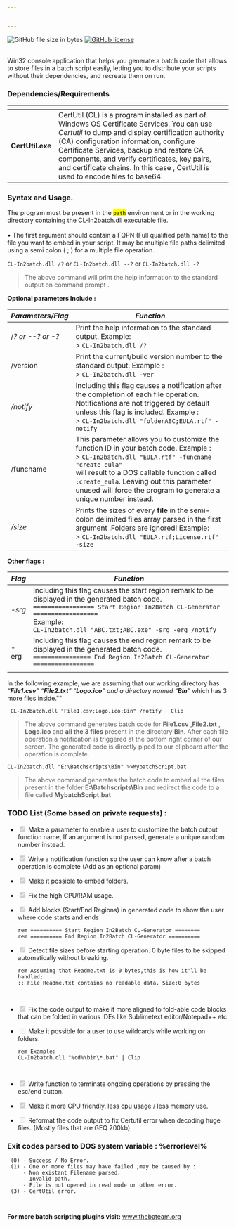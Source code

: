 ```yaml
---


---
```


<p><img src="https://img.shields.io/github/size/Kabue-Murage/In2batch-Commandline-Version-/CL-In2batch.dll?color=Orange&amp;label=File%20size&amp;style=plastic%20size" alt="GitHub file size in bytes"> <a href="https://github.com/Kabue-Murage/In2batch-Commandline-Version-/blob/master/LICENSE"><img src="https://img.shields.io/github/license/Kabue-Murage/In2batch-Commandline-Version-?style=plastic%20size" alt="GitHub license"></a><br>
<br></p>
<p>Win32 console application that helps you generate a batch code that allows to store files in a batch script easily, letting you to distribute your scripts without their dependencies, and recreate them on run.</p>
<h3 id="dependenciesrequirements">Dependencies/Requirements</h3>

<table>
<thead>
<tr>
<th></th>
<th></th>
</tr>
</thead>
<tbody>
<tr>
<td><strong>CertUtil.exe</strong></td>
<td>CertUtil (CL) is a program installed as part of Windows OS Certificate Services. You can use <em>Certutil</em> to dump and display certification authority (CA) configuration information, configure Certificate Services, backup and restore CA components, and verify certificates, key pairs, and certificate chains. In this case , CertUtil is used to encode files to base64.</td>
</tr>
</tbody>
</table><h3 id="syntax-and-usage.">Syntax and Usage.</h3>
<p>The program must be present in the <mark><code>path</code></mark> environment  or in the working directory containing the CL-In2batch.dll executable file.  <br><br>
• The first argument should contain a FQPN (Full qualified path name) to the file you want to embed in your script. It may be multiple file paths delimited using a semi colon ( ; ) for  a multiple file operation.</p>
<p><code>CL-In2batch.dll /?</code> or <code>CL-In2batch.dll --?</code> or <code>CL-In2batch.dll -?</code></p>
<blockquote>
<p>The  above command will print the help information to the standard output  on command prompt .</p>
</blockquote>
<p><strong>Optional parameters Include :</strong></p>

<table>
<thead>
<tr>
<th><em>Parameters/Flag</em></th>
<th><em>Function</em></th>
</tr>
</thead>
<tbody>
<tr>
<td>/<em>? or --? or -?</em></td>
<td>Print the help information to the standard output. Example: <br> &gt; <code>CL-In2batch.dll /?</code></td>
</tr>
<tr>
<td>/version</td>
<td>Print the current/build version number to the standard output. Example : <br> &gt; <code>CL-In2batch.dll -ver</code></td>
</tr>
<tr>
<td><em>/notify</em></td>
<td>Including this flag causes a notification after the completion of each file operation. Notifications are not triggered by default unless this flag is included. Example :<br> &gt; <code>CL-In2batch.dll "folderABC;EULA.rtf" -notify</code></td>
</tr>
<tr>
<td>/funcname</td>
<td>This parameter allows you to customize the function ID in your batch code. Example :<br> &gt; <code>CL-In2batch.dll "EULA.rtf" -funcname "create eula"</code> <br> will result to a DOS callable function called <code>:create_eula</code>. Leaving out this parameter unused will force the program to generate a unique number instead.</td>
</tr>
<tr>
<td><em>/size</em></td>
<td>Prints the sizes of every <strong>file</strong> in the semi-colon delimited  files array parsed in the first argument .Folders are ignored! Example: <br> &gt; <code>CL-In2batch.dll "EULA.rtf;License.rtf" -size</code></td>
</tr>
</tbody>
</table><p><strong>Other flags :</strong></p>

<table>
<thead>
<tr>
<th><em>Flag</em></th>
<th><em>Function</em></th>
</tr>
</thead>
<tbody>
<tr>
<td><em>-srg</em></td>
<td>Including this flag causes the start region remark to be displayed in the generated batch code. <br> <code>================= Start Region In2Batch CL-Generator ==================</code> <br> Example: <br> <code>CL-In2batch.dll "ABC.txt;ABC.exe" -srg -erg /notify</code></td>
</tr>
<tr>
<td>-erg</td>
<td>Including this flag causes the end region remark to be displayed in the generated batch code. <br> <code>================ End Region In2Batch CL-Generator =================</code></td>
</tr>
<tr>
<td></td>
<td></td>
</tr>
</tbody>
</table><p>In the following example,  we are assuming that our working directory has  <em>“<strong>File1.csv</strong>” “<strong>File2.txt</strong>” “<strong>Logo.ico</strong>” <em>and a directory  named</em>  “<strong>Bin</strong>”</em> which has 3 more files inside.""</p>
<pre><code> CL-In2batch.dll "File1.csv;Logo.ico;Bin" /notify | Clip
</code></pre>
<blockquote>
<p>The above command generates batch code for <strong>File1.csv</strong> ,<strong>File2.txt</strong> , <strong>Logo.ico</strong> and <strong>all the 3 files</strong> present in the directory <strong>Bin</strong>. After each file operation a notification is triggered at the bottom right corner of our screen. The generated code is directly piped to our clipboard after the operation is complete.</p>
</blockquote>
<pre><code>CL-In2batch.dll "E:\Batchscripts\Bin" &gt;&gt;MybatchScript.bat
</code></pre>
<blockquote>
<p>The above command generates the batch code to embed all the files present in the folder  <strong>E:\Batchscripts\Bin</strong>  and redirect the code to a file called <strong>MybatchScript.bat</strong></p>
</blockquote>
<h3 id="todo-list-some-based-on-private-requests-">TODO List (Some based on private requests) :</h3>
<ul>
<li class="task-list-item">
<p><input type="checkbox" class="task-list-item-checkbox" checked="true" disabled="">  Make a parameter to enable a user to customize the batch output function name, If an argument is not parsed, generate a unique random number instead.</p>
</li>
<li class="task-list-item">
<p><input type="checkbox" class="task-list-item-checkbox" checked="true" disabled="">  Write a notification function so the user can know after a batch operation is complete (Add as an optional param)</p>
</li>
<li class="task-list-item">
<p><input type="checkbox" class="task-list-item-checkbox" checked="true" disabled="">  Make it possible to embed folders.</p>
</li>
<li class="task-list-item">
<p><input type="checkbox" class="task-list-item-checkbox" checked="true" disabled=""> Fix the high CPU/RAM usage.</p>
</li>
<li class="task-list-item">
<p><input type="checkbox" class="task-list-item-checkbox" checked="true" disabled="">  Add blocks (Start/End Regions) in generated code to show the user<br>
where code starts and ends</p>
<pre class=" language-batch"><code class="prism  language-batch"><span class="token comment">rem ========== Start Region In2Batch CL-Generator ========</span>
<span class="token comment">rem ========== End Region In2Batch CL-Generator ========== </span>
</code></pre>
</li>
<li class="task-list-item">
<p><input type="checkbox" class="task-list-item-checkbox" checked="true" disabled="">   Detect file sizes before starting operation. 0 byte files to be skipped automatically without breaking.</p>
<pre class=" language-batch"><code class="prism  language-batch"><span class="token comment">rem Assuming that Readme.txt is 0 bytes,this is how it'll be handled;</span>
<span class="token comment">:: File Readme.txt contains no readable data. Size:0 bytes </span>

</code></pre>
</li>
<li class="task-list-item">
<p><input type="checkbox" class="task-list-item-checkbox" checked="true" disabled="">   Fix the code output to make it more aligned to fold-able  code blocks that can be folded in various IDEs like Sublimetext editor/Notepad++ etc</p>
</li>
<li class="task-list-item">
<p><input type="checkbox" class="task-list-item-checkbox" disabled="">  Make it possible for a user to use wildcards while working on folders.</p>
<pre class=" language-batch"><code class="prism  language-batch"><span class="token comment">rem Example:</span>
<span class="token command"><span class="token keyword">CL</span>-In2batch.dll <span class="token string">"%cd%\bin\*.bat"</span> | Clip </span>

</code></pre>
</li>
<li class="task-list-item">
<p><input type="checkbox" class="task-list-item-checkbox" checked="true" disabled="">   Write function to terminate ongoing operations by pressing the esc/end button.</p>
</li>
<li class="task-list-item">
<p><input type="checkbox" class="task-list-item-checkbox" checked="true" disabled="">   Make it more CPU friendly. less cpu usage / less memory use.</p>
</li>
<li class="task-list-item">
<p><input type="checkbox" class="task-list-item-checkbox" disabled=""> Reformat the code output to fix Certutil error when decoding huge files. (Mostly files that are GEQ 200kb)</p>
</li>
</ul>
<h3 id="exit-codes-parsed-to-dos-system-variable--errorlevel">Exit codes parsed to DOS system variable : %errorlevel%</h3>
<pre><code> (0) - Success / No Error.
 (1) - One or more files may have failed ,may be caused by :
     - Non existant Filename parsed.
     - Invalid path.
     - File is not opened in read mode or other error.
 (3) - CertUtil error.

</code></pre>
<p><strong>For more batch scripting plugins visit:</strong> <a href="http://www.thebateam.org">www.thebateam.org</a></p>

